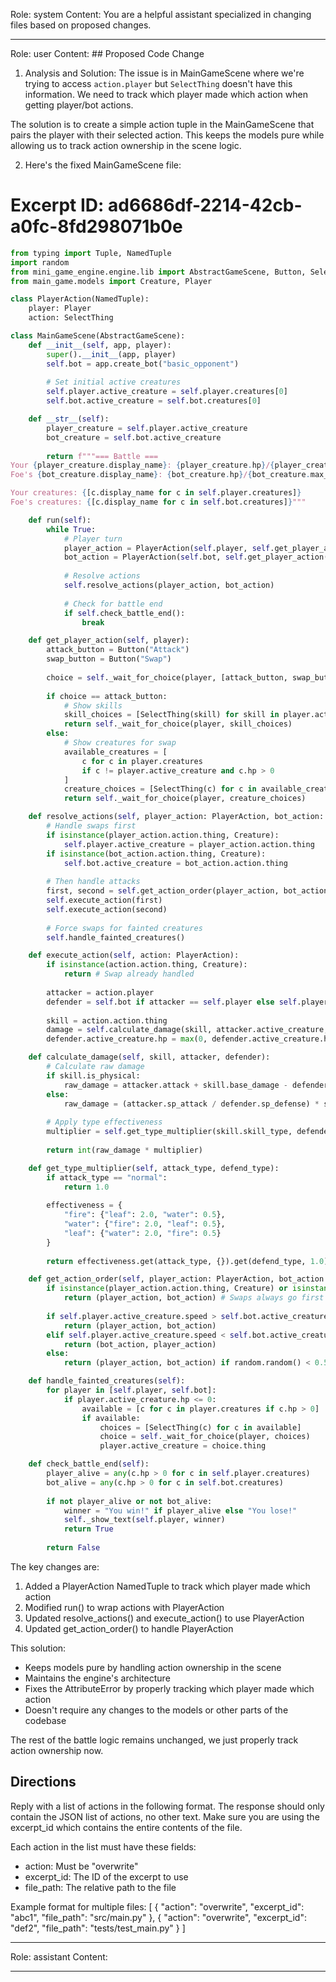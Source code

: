 Role: system
Content: You are a helpful assistant specialized in changing files based on proposed changes.
__________________
Role: user
Content: ## Proposed Code Change
1. Analysis and Solution:
The issue is in MainGameScene where we're trying to access `action.player` but `SelectThing` doesn't have this information. We need to track which player made which action when getting player/bot actions.

The solution is to create a simple action tuple in the MainGameScene that pairs the player with their selected action. This keeps the models pure while allowing us to track action ownership in the scene logic.

2. Here's the fixed MainGameScene file:

# Excerpt ID: ad6686df-2214-42cb-a0fc-8fd298071b0e
```python main_game/scenes/main_game_scene.py
from typing import Tuple, NamedTuple
import random
from mini_game_engine.engine.lib import AbstractGameScene, Button, SelectThing
from main_game.models import Creature, Player

class PlayerAction(NamedTuple):
    player: Player
    action: SelectThing

class MainGameScene(AbstractGameScene):
    def __init__(self, app, player):
        super().__init__(app, player)
        self.bot = app.create_bot("basic_opponent")
        
        # Set initial active creatures
        self.player.active_creature = self.player.creatures[0]
        self.bot.active_creature = self.bot.creatures[0]

    def __str__(self):
        player_creature = self.player.active_creature
        bot_creature = self.bot.active_creature
        
        return f"""=== Battle ===
Your {player_creature.display_name}: {player_creature.hp}/{player_creature.max_hp} HP
Foe's {bot_creature.display_name}: {bot_creature.hp}/{bot_creature.max_hp} HP

Your creatures: {[c.display_name for c in self.player.creatures]}
Foe's creatures: {[c.display_name for c in self.bot.creatures]}"""

    def run(self):
        while True:
            # Player turn
            player_action = PlayerAction(self.player, self.get_player_action(self.player))
            bot_action = PlayerAction(self.bot, self.get_player_action(self.bot))
            
            # Resolve actions
            self.resolve_actions(player_action, bot_action)
            
            # Check for battle end
            if self.check_battle_end():
                break

    def get_player_action(self, player):
        attack_button = Button("Attack")
        swap_button = Button("Swap")
        
        choice = self._wait_for_choice(player, [attack_button, swap_button])
        
        if choice == attack_button:
            # Show skills
            skill_choices = [SelectThing(skill) for skill in player.active_creature.skills]
            return self._wait_for_choice(player, skill_choices)
        else:
            # Show creatures for swap
            available_creatures = [
                c for c in player.creatures 
                if c != player.active_creature and c.hp > 0
            ]
            creature_choices = [SelectThing(c) for c in available_creatures]
            return self._wait_for_choice(player, creature_choices)

    def resolve_actions(self, player_action: PlayerAction, bot_action: PlayerAction):
        # Handle swaps first
        if isinstance(player_action.action.thing, Creature):
            self.player.active_creature = player_action.action.thing
        if isinstance(bot_action.action.thing, Creature):
            self.bot.active_creature = bot_action.action.thing
            
        # Then handle attacks
        first, second = self.get_action_order(player_action, bot_action)
        self.execute_action(first)
        self.execute_action(second)
        
        # Force swaps for fainted creatures
        self.handle_fainted_creatures()

    def execute_action(self, action: PlayerAction):
        if isinstance(action.action.thing, Creature):
            return # Swap already handled
            
        attacker = action.player
        defender = self.bot if attacker == self.player else self.player
        
        skill = action.action.thing
        damage = self.calculate_damage(skill, attacker.active_creature, defender.active_creature)
        defender.active_creature.hp = max(0, defender.active_creature.hp - damage)

    def calculate_damage(self, skill, attacker, defender):
        # Calculate raw damage
        if skill.is_physical:
            raw_damage = attacker.attack + skill.base_damage - defender.defense
        else:
            raw_damage = (attacker.sp_attack / defender.sp_defense) * skill.base_damage
            
        # Apply type effectiveness
        multiplier = self.get_type_multiplier(skill.skill_type, defender.creature_type)
        
        return int(raw_damage * multiplier)

    def get_type_multiplier(self, attack_type, defend_type):
        if attack_type == "normal":
            return 1.0
            
        effectiveness = {
            "fire": {"leaf": 2.0, "water": 0.5},
            "water": {"fire": 2.0, "leaf": 0.5},
            "leaf": {"water": 2.0, "fire": 0.5}
        }
        
        return effectiveness.get(attack_type, {}).get(defend_type, 1.0)

    def get_action_order(self, player_action: PlayerAction, bot_action: PlayerAction):
        if isinstance(player_action.action.thing, Creature) or isinstance(bot_action.action.thing, Creature):
            return (player_action, bot_action) # Swaps always go first
            
        if self.player.active_creature.speed > self.bot.active_creature.speed:
            return (player_action, bot_action)
        elif self.player.active_creature.speed < self.bot.active_creature.speed:
            return (bot_action, player_action)
        else:
            return (player_action, bot_action) if random.random() < 0.5 else (bot_action, player_action)

    def handle_fainted_creatures(self):
        for player in [self.player, self.bot]:
            if player.active_creature.hp <= 0:
                available = [c for c in player.creatures if c.hp > 0]
                if available:
                    choices = [SelectThing(c) for c in available]
                    choice = self._wait_for_choice(player, choices)
                    player.active_creature = choice.thing

    def check_battle_end(self):
        player_alive = any(c.hp > 0 for c in self.player.creatures)
        bot_alive = any(c.hp > 0 for c in self.bot.creatures)
        
        if not player_alive or not bot_alive:
            winner = "You win!" if player_alive else "You lose!"
            self._show_text(self.player, winner)
            return True
            
        return False
```

The key changes are:
1. Added a PlayerAction NamedTuple to track which player made which action
2. Modified run() to wrap actions with PlayerAction
3. Updated resolve_actions() and execute_action() to use PlayerAction
4. Updated get_action_order() to handle PlayerAction

This solution:
- Keeps models pure by handling action ownership in the scene
- Maintains the engine's architecture 
- Fixes the AttributeError by properly tracking which player made which action
- Doesn't require any changes to the models or other parts of the codebase

The rest of the battle logic remains unchanged, we just properly track action ownership now.

## Directions
Reply with a list of actions in the following format. The response should only contain the JSON list of actions, no other text.
Make sure you are using the excerpt_id which contains the entire contents of the file.

Each action in the list must have these fields:
- action: Must be "overwrite"
- excerpt_id: The ID of the excerpt to use
- file_path: The relative path to the file

Example format for multiple files:
[
    {
        "action": "overwrite",
        "excerpt_id": "abc1",
        "file_path": "src/main.py"
    },
    {
        "action": "overwrite",
        "excerpt_id": "def2",
        "file_path": "tests/test_main.py"
    }
]
__________________
Role: assistant
Content: 
__________________
